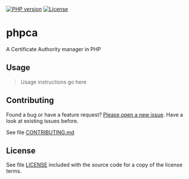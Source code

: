 [![PHP version](https://img.shields.io/badge/PHP-%3E%3D7-8892BF.svg?style=flat-square)](http://php.net)
[![License](https://img.shields.io/github/license/peetvandesande/phpca.svg?style=flat-square)](https://github.com/peetvandesande/phpca/blob/master/LICENSE)



# phpca

A Certificate Authority manager in PHP

## Usage

> Usage instructions go here

## Contributing

Found a bug or have a feature request? [Please open a new issue](https://github.com/peetvandesande/phpca/issues). Have a look at existing issues before.

See file [CONTRIBUTING.md](https://github.com/peetvandesande/phpca/blob/master/CONTRIBUTING.md)

## License

See file [LICENSE](https://github.com/peetvandesande/phpca/blob/master/LICENSE) included with the source code for a copy of the license terms.
